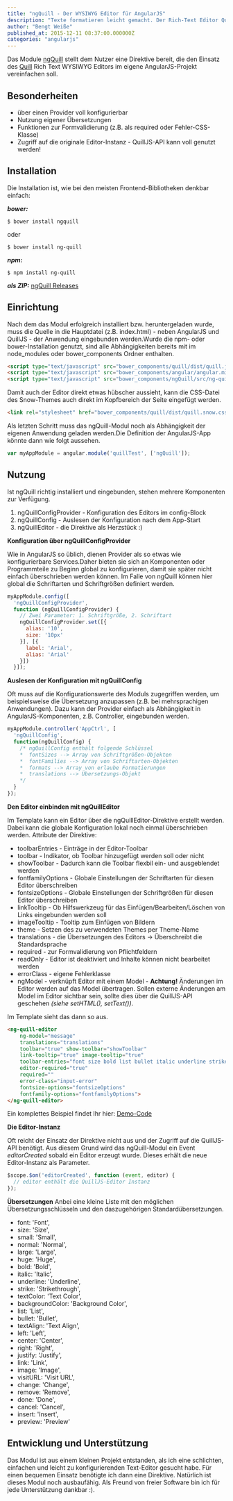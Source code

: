 ```yaml
---
title: "ngQuill - Der WYSIWYG Editor für AngularJS"
description: "Texte formatieren leicht gemacht. Der Rich-Text Editor QuillJS jetzt auch für eure AngularJS Anwendung."
author: "Bengt Weiße"
published_at: 2015-12-11 08:37:00.000000Z
categories: "angularjs"
---
```


Das Module [ngQuill] stellt dem Nutzer eine Direktive bereit, die den Einsatz des [Quill] Rich Text WYSIWYG Editors im eigene AngularJS-Projekt vereinfachen soll.

## Besonderheiten
  - über einen Provider voll konfigurierbar
  - Nutzung eigener Übersetzungen
  - Funktionen zur Formvalidierung (z.B. als required oder Fehler-CSS-Klasse)
  - Zugriff auf die originale Editor-Instanz - QuillJS-API kann voll genutzt werden!

## Installation
Die Installation ist, wie bei den meisten Frontend-Bibliotheken denkbar einfach:

__*bower:*__

```shell
$ bower install ngquill
```

oder

```shell
$ bower install ng-quill
```

__*npm:*__

```shell
$ npm install ng-quill
```

__*als ZIP:*__
[ngQuill Releases](https://github.com/KillerCodeMonkey/ngQuill/releases)

## Einrichtung
Nach dem das Modul erfolgreich installiert bzw. heruntergeladen wurde, muss die Quelle in die Hauptdatei (z.B. index.html) - neben AngularJS und QuillJS - der Anwendung eingebunden werden.Wurde die npm- oder bower-Installation genutzt, sind alle Abhängigkeiten bereits mit im node_modules oder bower_components Ordner enthalten.

```html
<script type="text/javascript" src="bower_components/quill/dist/quill.js"></script>
<script type="text/javascript" src="bower_components/angular/angular.min.js"></script>
<script type="text/javascript" src="bower_components/ngQuill/src/ng-quill.min.js"></script>
```

Damit auch der Editor direkt etwas hübscher aussieht, kann die CSS-Datei des Snow-Themes auch direkt im Kopfbereich der Seite eingefügt werden.

```html
<link rel="stylesheet" href="bower_components/quill/dist/quill.snow.css">
```

Als letzten Schritt muss das ngQuill-Modul noch als Abhängigkeit der eigenen Anwendung geladen werden.Die Definition der AngularJS-App könnte dann wie folgt aussehen.

```javascript
var myAppModule = angular.module('quillTest', ['ngQuill']);
```

## Nutzung
Ist ngQuill richtig installiert und eingebunden, stehen mehrere Komponenten zur Verfügung.

  1. ngQuillConfigProvider - Konfiguration des Editors im config-Block
  2. ngQuillConfig - Auslesen der Konfiguration nach dem App-Start
  3. ngQuillEditor - die Direktive als Herzstück :)

__Konfiguration über ngQuillConfigProvider__

Wie in AngularJS so üblich, dienen Provider als so etwas wie konfigurierbare Services.Daher bieten sie sich an Komponenten oder Programmteile zu Beginn global zu konfigurieren, damit sie später nicht einfach überschrieben werden können. Im Falle von ngQuill können hier global die Schriftarten und Schriftgrößen definiert werden.

```javascript
myAppModule.config([
  'ngQuillConfigProvider',
  function (ngQuillConfigProvider) {
    // Zwei Parameter: 1. Schriftgröße, 2. Schriftart
    ngQuillConfigProvider.set([{
      alias: '10',
      size: '10px'
    }], [{
      label: 'Arial',
      alias: 'Arial'
    }])
  }]);
```

__Auslesen der Konfiguration mit ngQuillConfig__

Oft muss auf die Konfigurationswerte des Moduls zugegriffen werden, um beispielsweise die Übersetzung anzupassen (z.B. bei mehrsprachigen Anwendungen). Dazu kann der Provider einfach als Abhängigkeit in AngularJS-Komponenten, z.B. Controller, eingebunden werden.

```javascript
myAppModule.controller('AppCtrl', [
  'ngQuillConfig',
  function(ngQuillConfig) {
    /* ngQuillConfig enthält folgende Schlüssel
    *  fontSizes --> Array von Schriftgrößen-Objekten
    *  fontFamilies --> Array von Schriftarten-Objekten
    *  formats --> Array von erlaube Formatierungen
    *  translations --> Übersetzungs-Objekt
    */
  }
});
```

__Den Editor einbinden mit ngQuillEditor__

Im Template kann ein Editor über die ngQuillEditor-Direktive erstellt werden. Dabei kann die globale Konfiguration lokal noch einmal überschrieben werden.
Attribute der Direktive:

 - toolbarEntries - Einträge in der Editor-Toolbar
 - toolbar - Indikator, ob Toolbar hinzugefügt werden soll oder nicht
 - showToolbar - Dadurch kann die Toolbar flexbil ein- und ausgeblendet werden
 - fontfamilyOptions - Globale Einstellungen der Schriftarten für diesen Editor überschreiben
 - fontsizeOptions - Globale Einstellungen der Schriftgrößen für diesen Editor überschreiben
 - linkTooltip - Ob Hilfswerkzeug für das Einfügen/Bearbeiten/Löschen von Links eingebunden werden soll
 - imageTooltip - Tooltip zum Einfügen von Bildern
 - theme - Setzen des zu verwendeten Themes per Theme-Name
 - translations - die Übersetzungen des Editors -> Überschreibt die Standardsprache
 - required - zur Formvalidierung von Pflichtfeldern
 - readOnly - Editor ist deaktiviert und Inhalte können nicht bearbeitet werden
 - errorClass - eigene Fehlerklasse
 - ngModel - verknüpft Editor mit einem Model - __Achtung!__ Änderungen im Editor werden auf das Model übertragen. Sollen externe Änderungen am Model im Editor sichtbar sein, sollte dies über die QuillJS-API geschehen *(siehe setHTML(), setText())*.

Im Template sieht das dann so aus.

```html
<ng-quill-editor
    ng-model="message"
    translations="translations"
    toolbar="true" show-toolbar="showToolbar"
    link-tooltip="true" image-tooltip="true"
    toolbar-entries="font size bold list bullet italic underline strike align color background link image"
    editor-required="true"
    required=""
    error-class="input-error"
    fontsize-options="fontsizeOptions"
    fontfamily-options="fontfamilyOptions">
</ng-quill-editor>
```

Ein komplettes Beispiel findet Ihr hier:
[Demo-Code]

__Die Editor-Instanz__

Oft reicht der Einsatz der Direktive nicht aus und der Zugriff auf die QuillJS-API benötigt. Aus diesem Grund wird das ngQuill-Modul ein Event *editorCreated* sobald ein Editor erzeugt wurde. Dieses erhält die neue Editor-Instanz als Parameter.

```javascript
$scope.$on('editorCreated', function (event, editor) {
  // editor enthält die QuillJS-Editor Instanz
});
```

__Übersetzungen__
Anbei eine kleine Liste mit den möglichen Übersetzungsschlüsseln und den daszugehörigen Standardübersetzungen.

 - font: 'Font',
 - size: 'Size',
 - small: 'Small',
 - normal: 'Normal',
 - large: 'Large',
 - huge: 'Huge',
 - bold: 'Bold',
 - italic: 'Italic',
 - underline: 'Underline',
 - strike: 'Strikethrough',
 - textColor: 'Text Color',
 - backgroundColor: 'Background Color',
 - list: 'List',
 - bullet: 'Bullet',
 - textAlign: 'Text Align',
 - left: 'Left',
 - center: 'Center',
 - right: 'Right',
 - justify: 'Justify',
 - link: 'Link',
 - image: 'Image',
 - visitURL: 'Visit URL',
 - change: 'Change',
 - remove: 'Remove',
 - done: 'Done',
 - cancel: 'Cancel',
 - insert: 'Insert',
 - preview: 'Preview'

## Entwicklung und Unterstützung

Das Modul ist aus einem kleinen Projekt entstanden, als ich eine schlichten, einfachen und leicht zu konfigurierenden Text-Editor gesucht habe. Für einen bequemen Einsatz benötigte ich dann eine Direktive. Natürlich ist dieses Modul noch ausbaufähig. Als Freund von freier Software bin ich für jede Unterstützung dankbar :).

   [quill]: <http://quilljs.com/>
   [ngQuillReleases]: <https://github.com/KillerCodeMonkey/ngQuill/releases>
   [ngQuill]: <https://github.com/KillerCodeMonkey/ngQuill>
   [Demo-Code]: <https://github.com/KillerCodeMonkey/ngQuill/blob/master/demo.html>
